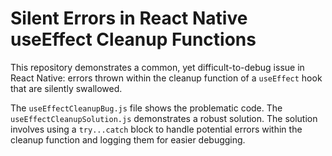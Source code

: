 # Silent Errors in React Native useEffect Cleanup Functions

This repository demonstrates a common, yet difficult-to-debug issue in React Native: errors thrown within the cleanup function of a `useEffect` hook that are silently swallowed.

The `useEffectCleanupBug.js` file shows the problematic code.  The `useEffectCleanupSolution.js` demonstrates a robust solution.  The solution involves using a `try...catch` block to handle potential errors within the cleanup function and logging them for easier debugging.